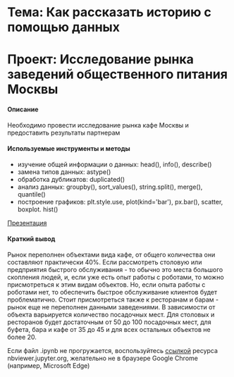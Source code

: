 # Тема: Как рассказать историю с помощью данных
# Проект: Исследование рынка заведений общественного питания Москвы

#### Описание
Необходимо провести исследование рынка кафе Москвы и предоставить результаты партнерам

#### Используемые инструменты и методы
* изучение общей информации о данных: head(), info(), describe()
* замена типов данных: astype()
* обработка дубликатов: duplicated()
* анализ данных: groupby(), sort_values(), string.split(), merge(), quantile()
* построение графиков: plt.style.use, plot(kind='bar'), px.bar(), scatter, boxplot. hist()

[Презентация](https://disk.yandex.ru/i/25Ecjyzb7MNebg)

#### Краткий вывод
Рынок переполнен объектами вида кафе, от общего количества они составляют практически 40%. Если рассмотреть столовую или предприятия быстрого обслуживания - то обычно это места большого скопления людей, и, если уже есть опыт работы с роботами, то можно присмотреться к этим видам объектов. Но, если опыта работы с роботами нет, то обеспечить быстрое обслуживание клиентов будет проблематично. Стоит присмотреться также к ресторанам и барам - рынок еще не переполнен данными заведениями. В зависимости от объекта варьируется количество посадочных мест. Для столовых и ресторанов будет достаточным от 50 до 100 посадочных мест, для буфета, бара и кафе от 35 до 45 и для всех остальных объектов не более 20.

Если файл .ipynb не прогружается, воспользуйтесь [ссылкой](https://nbviewer.jupyter.org/github/Slepneva/Yandex_Prakticum/blob/main/8.%20%D0%9A%D0%B0%D0%BA%20%D1%80%D0%B0%D1%81%D1%81%D0%BA%D0%B0%D0%B7%D0%B0%D1%82%D1%8C%20%D0%B8%D1%81%D1%82%D0%BE%D1%80%D0%B8%D1%8E%20%D1%81%20%D0%BF%D0%BE%D0%BC%D0%BE%D1%89%D1%8C%D1%8E%20%D0%B4%D0%B0%D0%BD%D0%BD%D1%8B%D1%85/%D0%98%D1%81%D1%81%D0%BB%D0%B5%D0%B4%D0%BE%D0%B2%D0%B0%D0%BD%D0%B8%D0%B5%20%D1%80%D1%8B%D0%BD%D0%BA%D0%B0%20%D0%B7%D0%B0%D0%B2%D0%B5%D0%B4%D0%B5%D0%BD%D0%B8%D0%B9%20%D0%BE%D0%B1%D1%89%D0%B5%D1%81%D1%82%D0%B2%D0%B5%D0%BD%D0%BD%D0%BE%D0%B3%D0%BE%20%D0%BF%D0%B8%D1%82%D0%B0%D0%BD%D0%B8%D1%8F%20%D0%9C%D0%BE%D1%81%D0%BA%D0%B2%D1%8B.ipynb) ресурса nbviewer.jupyter.org, желательно не в браузере Google Chrome (например, Microsoft Edge)